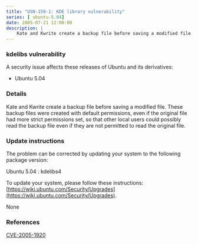 ```yaml
---
title: "USN-150-1: KDE library vulnerability"
series: [ ubuntu-5.04]
date: 2005-07-21 12:00:00
description: |
    Kate and Kwrite create a backup file before saving a modified file. These backup files were created with default permissions, even if the original file had more strict permissions set, so that other local users could possibly read the backup file even if they are not permitted to read the original file.
--- 
```

 
 


### kdelibs vulnerability

A security issue affects these releases of Ubuntu and its derivatives:

* Ubuntu 5.04

### Details

Kate and Kwrite create a backup file before saving a modified file. These backup files were created with default permissions, even if the original file had more strict permissions set, so that other local users could possibly read the backup file even if they are not permitted to read the original file.

### Update instructions

The problem can be corrected by updating your system to the following package version:

Ubuntu 5.04
 : kdelibs4 

To update your system, please follow these instructions: [https://wiki.ubuntu.com/Security/Upgrades](https://wiki.ubuntu.com/Security/Upgrades).

None

### References

 
 [CVE-2005-1920](http://people.ubuntu.com/~ubuntu-security/cve/CVE-2005-1920)
 

